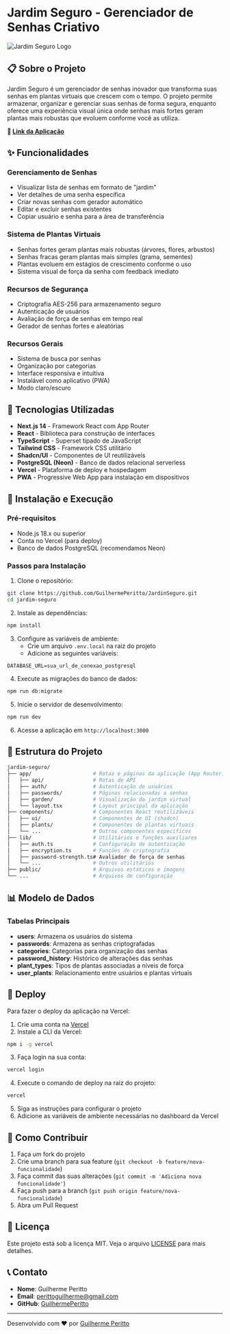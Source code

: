 # Jardim Seguro - Gerenciador de Senhas Criativo

![Jardim Seguro Logo](/public/icons/icon-192x192.png)

## 📋 Sobre o Projeto

Jardim Seguro é um gerenciador de senhas inovador que transforma suas senhas em plantas virtuais que crescem com o tempo. O projeto permite armazenar, organizar e gerenciar suas senhas de forma segura, enquanto oferece uma experiência visual única onde senhas mais fortes geram plantas mais robustas que evoluem conforme você as utiliza.

**🔗 [Link da Aplicação](https://jardim-seguro.vercel.app)**

## ✨ Funcionalidades

### Gerenciamento de Senhas
- Visualizar lista de senhas em formato de "jardim"
- Ver detalhes de uma senha específica
- Criar novas senhas com gerador automático
- Editar e excluir senhas existentes
- Copiar usuário e senha para a área de transferência

### Sistema de Plantas Virtuais
- Senhas fortes geram plantas mais robustas (árvores, flores, arbustos)
- Senhas fracas geram plantas mais simples (grama, sementes)
- Plantas evoluem em estágios de crescimento conforme o uso
- Sistema visual de força da senha com feedback imediato

### Recursos de Segurança
- Criptografia AES-256 para armazenamento seguro
- Autenticação de usuários
- Avaliação de força de senhas em tempo real
- Gerador de senhas fortes e aleatórias

### Recursos Gerais
- Sistema de busca por senhas
- Organização por categorias
- Interface responsiva e intuitiva
- Instalável como aplicativo (PWA)
- Modo claro/escuro

## 🚀 Tecnologias Utilizadas

- **Next.js 14** - Framework React com App Router
- **React** - Biblioteca para construção de interfaces
- **TypeScript** - Superset tipado de JavaScript
- **Tailwind CSS** - Framework CSS utilitário
- **Shadcn/UI** - Componentes de UI reutilizáveis
- **PostgreSQL (Neon)** - Banco de dados relacional serverless
- **Vercel** - Plataforma de deploy e hospedagem
- **PWA** - Progressive Web App para instalação em dispositivos

## 🔧 Instalação e Execução

### Pré-requisitos
- Node.js 18.x ou superior
- Conta no Vercel (para deploy)
- Banco de dados PostgreSQL (recomendamos Neon)

### Passos para Instalação

1. Clone o repositório:
```bash
git clone https://github.com/GuilhermePeritto/JardinSeguro.git
cd jardim-seguro
```

2. Instale as dependências:
```bash
npm install
```

3. Configure as variáveis de ambiente:
   - Crie um arquivo `.env.local` na raiz do projeto
   - Adicione as seguintes variáveis:
```
DATABASE_URL=sua_url_de_conexao_postgresql
```

4. Execute as migrações do banco de dados:
```bash
npm run db:migrate
```

5. Inicie o servidor de desenvolvimento:
```bash
npm run dev
```

6. Acesse a aplicação em `http://localhost:3000`

## 📁 Estrutura do Projeto

```bash
jardim-seguro/
├── app/                    # Rotas e páginas da aplicação (App Router)
│   ├── api/                # Rotas de API
│   ├── auth/               # Autenticação de usuários
│   ├── passwords/          # Páginas relacionadas a senhas
│   ├── garden/             # Visualização do jardim virtual
│   └── layout.tsx          # Layout principal da aplicação
├── components/             # Componentes React reutilizáveis
│   ├── ui/                 # Componentes de UI (shadcn)
│   ├── plants/             # Componentes de plantas virtuais
│   └── ...                 # Outros componentes específicos
├── lib/                    # Utilitários e funções auxiliares
│   ├── auth.ts             # Configuração de autenticação
│   ├── encryption.ts       # Funções de criptografia
│   ├── password-strength.ts# Avaliador de força de senhas
│   └── ...                 # Outros utilitários
├── public/                 # Arquivos estáticos e imagens
└── ...                     # Arquivos de configuração
```

## 📊 Modelo de Dados

### Tabelas Principais

- **users**: Armazena os usuários do sistema
- **passwords**: Armazena as senhas criptografadas
- **categories**: Categorias para organização das senhas
- **password_history**: Histórico de alterações das senhas
- **plant_types**: Tipos de plantas associadas a níveis de força
- **user_plants**: Relacionamento entre usuários e plantas virtuais

## 🚀 Deploy

Para fazer o deploy da aplicação na Vercel:

1. Crie uma conta na [Vercel](https://vercel.com)
2. Instale a CLI da Vercel:
```bash
npm i -g vercel
```

3. Faça login na sua conta:
```bash
vercel login
```

4. Execute o comando de deploy na raiz do projeto:
```bash
vercel
```

5. Siga as instruções para configurar o projeto
6. Adicione as variáveis de ambiente necessárias no dashboard da Vercel

## 🤝 Como Contribuir

1. Faça um fork do projeto
2. Crie uma branch para sua feature (`git checkout -b feature/nova-funcionalidade`)
3. Faça commit das suas alterações (`git commit -m 'Adiciona nova funcionalidade'`)
4. Faça push para a branch (`git push origin feature/nova-funcionalidade`)
5. Abra um Pull Request

## 📝 Licença

Este projeto está sob a licença MIT. Veja o arquivo [LICENSE](LICENSE) para mais detalhes.

## 📞 Contato

- **Nome**: Guilherme Peritto
- **Email**: perittoguilherme@gmail.com
- **GitHub**: [GuilhermePeritto](https://github.com/GuilhermePeritto)

---

Desenvolvido com ❤️ por [Guilherme Peritto](https://github.com/GuilhermePeritto)

